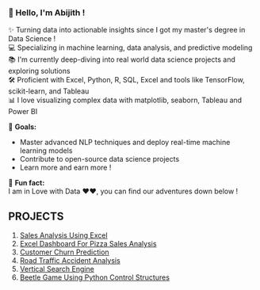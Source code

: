 ### 👋 Hello, I'm Abijith !

✨ Turning data into actionable insights since I got my master's degree in Data Science ! <br>
💻 Specializing in machine learning, data analysis, and predictive modeling  
📚 I'm currently deep-diving into real world data science projects and exploring solutions <br>
🛠️ Proficient with Excel, Python, R, SQL, Excel and tools like TensorFlow, scikit-learn, and Tableau  
📊 I love visualizing complex data with matplotlib, seaborn, Tableau and Power BI  

🎯 **Goals:**  
- Master advanced NLP techniques and deploy real-time machine learning models  
- Contribute to open-source data science projects  
- Learn more  and earn more !

🎲 **Fun fact:**  
I am in Love with Data ❤️❤, you can find our adventures down below !

## PROJECTS
1. [Sales Analysis Using Excel](https://github.com/abijithpandath/Projects/tree/main/Sales%20Analysis%20Using%20Excel)
2. [Excel Dashboard For Pizza Sales Analysis](https://github.com/abijithpandath/Projects/tree/main/Excel%20Dashboard)
3. [Customer Churn Prediction](https://github.com/abijithpandath/Projects/tree/main/Machine%20Learning%20Approaches%20to%20Customer%20Churn%20Prediction)
4. [Road Traffic Accident Analysis](https://github.com/abijithpandath/Projects/tree/main/Road%20Traffic%20Accident)
5. [Vertical Search Engine](https://github.com/abijithpandath/Projects/tree/main/Vertical%20Search%20Engine)
6. [Beetle Game Using Python Control Structures ](https://github.com/abijithpandath/Projects/tree/main/Beetle%20Game)

